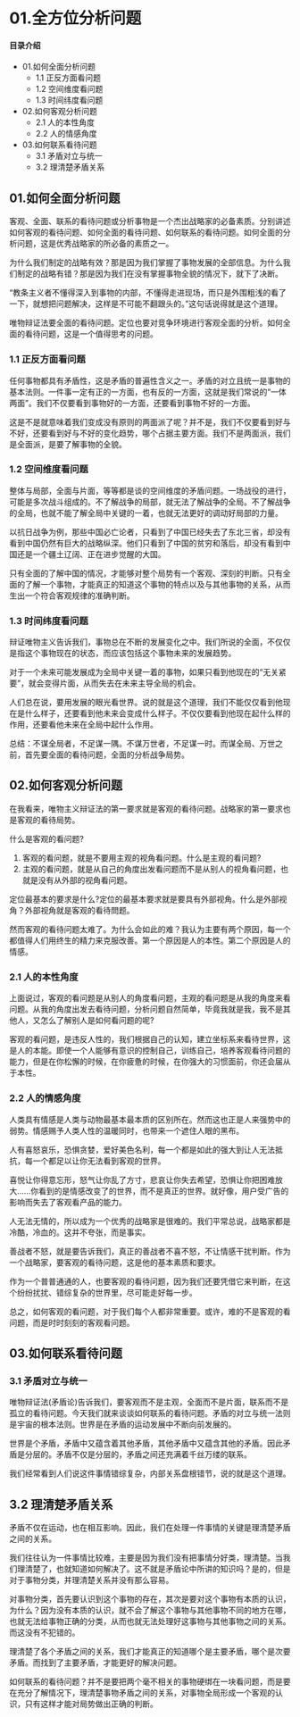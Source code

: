 # 01.全方位分析问题
#### 目录介绍
- 01.如何全面分析问题
  - 1.1 正反方面看问题
  - 1.2 空间维度看问题
  - 1.3 时间纬度看问题
- 02.如何客观分析问题
  - 2.1 人的本性角度
  - 2.2 人的情感角度
- 03.如何联系看待问题
  - 3.1 矛盾对立与统一
  - 3.2 理清楚矛盾关系



## 01.如何全面分析问题

客观、全面、联系的看待问题或分析事物是一个杰出战略家的必备素质。分别讲述如何客观的看待问题、如何全面的看待问题、如何联系的看待问题。如何全面的分析问题，这是优秀战略家的所必备的素质之一。

为什么我们制定的战略有效？那是因为我们掌握了事物发展的全部信息。为什么我们制定的战略有错？那是因为我们在没有掌握事物全貌的情况下，就下了决断。

“教条主义者不懂得深入到事物的内部，不懂得走进现场，而只是外围粗浅的看了一下，就想把问题解决，这样是不可能不翻跟头的。”这句话说得就是这个道理。

唯物辩证法要全面的看待问题。定位也要对竞争环境进行客观全面的分析。如何全面的看待问题，这是一个值得思考的问题。

### 1.1 正反方面看问题

任何事物都具有矛盾性，这是矛盾的普遍性含义之一。矛盾的对立且统一是事物的基本法则。一件事一定有正的一方面，也有反的一方面，这就是我们常说的“一体两面”。我们不仅要看到事物好的一方面，还要看到事物不好的一方面。

这是不是就意味着我们变成没有原则的两面派了呢？并不是，我们不仅要看到好与不好，还要看到好与不好的变化趋势，哪个占据主要方面。我们不是两面派，我们是全面派，是要了解事物的全貌。


### 1.2 空间维度看问题

整体与局部，全面与片面，等等都是谈的空间维度的矛盾问题。一场战役的进行，可能是多次战斗组成的。不了解战争的局部，就无法了解战争的全局。不了解战争的全局，也就不能了解全局中关键的一着，也就无法更好的调动好局部的力量。

以抗日战争为例，那些中国必亡论者，只看到了中国已经失去了东北三省，却没有看到中国仍然有巨大的战略纵深。他们只看到了中国的贫穷和落后，却没有看到中国还是一个疆土辽阔、正在进步觉醒的大国。

只有全面的了解中国的情况，才能够对整个局势有一个客观、深刻的判断。只有全面的了解一个事物，才能真正的知道这个事物的特点以及与其他事物的关系，从而生出一个符合客观规律的准确判断。

### 1.3 时间纬度看问题

辩证唯物主义告诉我们，事物总在不断的发展变化之中。我们所说的全面，不仅仅是指这个事物现在的状态，而应该包括这个事物未来的发展趋势。

对于一个未来可能发展成为全局中关键一着的事物，如果只看到他现在的“无关紧要”，就会变得片面，从而失去在未来主导全局的机会。

人们总在说，要用发展的眼光看世界。说的就是这个道理，我们不能仅仅看到他现在是什么样子，还要看到他未来会变成什么样子。不仅仅要看到他现在起什么样的作用，还要看他未来在全局中起什么作用。

总结：不谋全局者，不足谋一隅。不谋万世者，不足谋一时。而谋全局、万世之前，首先要全面的看待问题，全面的分析战争局势。

## 02.如何客观分析问题

在我看来，唯物主义辩证法的第一要求就是客观的看待问题。战略家的第一要求也是客观的看待局势。

什么是客观的看问题?

1. 客观的看问题，就是不要用主观的视角看问题。什么是主观的看问题?
2. 主观的看问题，就是从自己的角度出发看问题而不是从别人的视角看问题，也就是没有从外部的视角看问题。

定位最基本的要求是什么?定位的最基本要求就是要具有外部视角。什么是外部视角？外部视角就是客观的看待問题。

然而客观的看待问题太难了。为什么会如此的难？我认为主要有两个原因，每一个都值得人们用终生的精力来克服改善。第一个原因是人的本性。第二个原因是人的情感。

### 2.1 人的本性角度

上面说过，客观的看问题是从别人的角度看问题，主观的看问题是从我的角度来看问题。从我的角度出发去看待问题，分析问题自然简单，毕竟我就是我，我不是其他人，又怎么了解别人是如何看问题的呢?

客观的看问题，是违反人性的，我们根据自己的认知，建立坐标系来看待世界，这是人的本能。即使一个人能够有意识的控制自己，训练自己，培养客观看待问题的能力，但是在你松懈的时候，在你疲惫的时候，在你强大的习惯面前，你还会届从于本性。

### 2.2 人的情感角度

人类具有情感是人类与动物最基本最本质的区别所在。然而这也正是人来强势中的弱势。情感赐予人类人性的温暖同时，也带来一个遮住人眼的黑布。

人有喜怒哀乐，恐惧贪婪，爱好美色名利，每一个都是如此的强大到让人无法抵抗，每一个都足以让你无法看到客观的世界。

喜悦让你得意忘形，怒气让你乱了方寸，悲哀让你失去希望，恐惧让你把困难放大……你看到的是情感改变了的世界，而不是真正的世界。就好像，用户受广告的影响而失去了客观看产品的能力。

人无法无情的，所以成为一个优秀的战略家是很难的。我们平常总说，战略家都是冷酷，冷血的。这并不夸张，而是事实。

善战者不怒，就是要告诉我们，真正的善战者不喜不怒，不让情感干扰判断。作为一个战略家，要客观的看待问题，这是他的基本素质和要求。

作为一个普普通通的人，也要客观的看待问题，因为我们还要凭借它来判断，在这个纷纷扰扰、错综复杂的世界里，尽可能走好每一步。

总之，如何客观的看问题，对于我们每个人都非常重要。或许，难的不是客观的看问题，而是时时刻刻的客观看问题。

## 03.如何联系看待问题

### 3.1 矛盾对立与统一

唯物辩证法(矛盾论)告诉我们，要客观而不是主观，全面而不是片面，联系而不是孤立的看待问题。今天我们就来谈谈如何联系的看待问题。矛盾的对立与统一法则是宇宙的根本法则。世界是在矛盾的运动发展中不断向前发展的。

世界是个矛盾，矛盾中又蕴含着其他矛盾，其他矛盾中又蕴含其他的矛盾。因此矛盾是分层的。矛盾不仅是分层的，矛盾之间还充满着千丝万缕的联系。

我们经常看到人们说这件事情错综复杂，内部关系盘根错节，说的就是这个道理。

## 3.2 理清楚矛盾关系

矛盾不仅在运动，也在相互影响。因此，我们在处理一件事情的关键是理清楚矛盾之间的关系。

我们往往认为一件事情比较难，主要是因为我们没有把事情分好类，理清楚。当我们理清楚了，也就知道如何解决了。这不就是矛盾论中所讲的知识吗？是的，但是对于事物分类，并理清楚关系并没有那么容易。

对事物分类，首先要认识到这个事物的存在，其次是要对这个事物有本质的认识，为什么？因为没有本质的认识，就不会了解这个事物与其他事物不同的地方在哪，也就无法给事物正确的分类，从而也就无法处理好这事物与其他事物之间的关系。而这没有不犯错的。

理清楚了各个矛盾之间的关系，我们才能真正的知道哪个是主要矛盾，哪个是次要矛盾。而找到了主要矛盾，才能更好的解决问题。

如何联系的看待问题？并不是要把两个毫不相关的事物硬绑在一块看问题，而是要在充分了解情况下，理清楚事物矛盾之间的关系，对事物全局形成一个客观的认识，只有这样才能对局势做出正确的判断。






